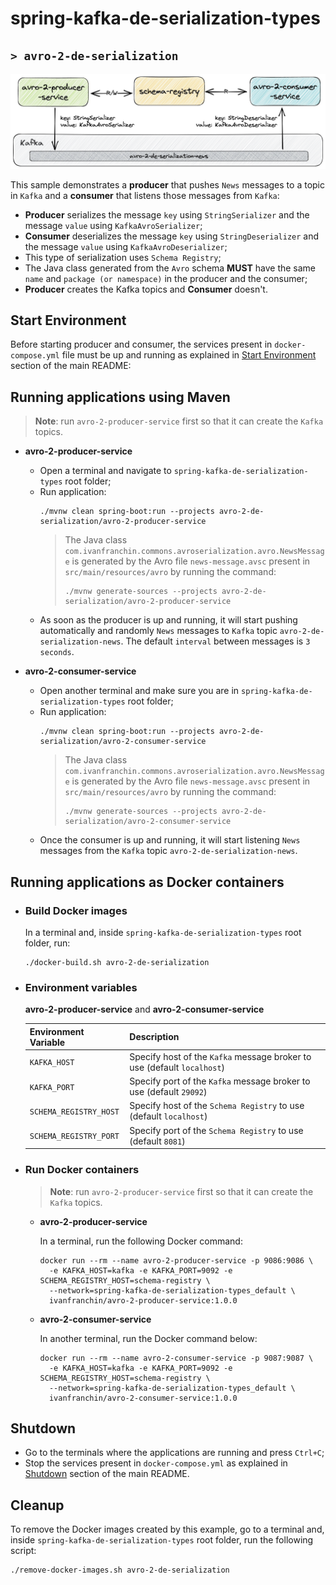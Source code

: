 # spring-kafka-de-serialization-types
## `> avro-2-de-serialization`

![avro-2-de-serialization](../documentation/avro-2-de-serialization.jpeg)

This sample demonstrates a **producer** that pushes `News` messages to a topic in `Kafka` and a **consumer** that listens those messages from `Kafka`:
- **Producer** serializes the message `key` using `StringSerializer` and the message `value` using `KafkaAvroSerializer`;
- **Consumer** deserializes the message `key` using `StringDeserializer` and the message `value` using `KafkaAvroDeserializer`;
- This type of serialization uses `Schema Registry`;
- The Java class generated from the `Avro` schema **MUST** have the same `name` and `package (or namespace)` in the producer and the consumer;
- **Producer** creates the Kafka topics and **Consumer** doesn't.

## Start Environment

Before starting producer and consumer, the services present in `docker-compose.yml` file must be up and running as explained in [Start Environment](https://github.com/ivangfr/spring-kafka-de-serialization-types#start-environment) section of the main README:

## Running applications using Maven

> **Note**: run `avro-2-producer-service` first so that it can create the `Kafka` topics.

- **avro-2-producer-service**

  - Open a terminal and navigate to `spring-kafka-de-serialization-types` root folder;
  - Run application:
    ```
    ./mvnw clean spring-boot:run --projects avro-2-de-serialization/avro-2-producer-service
    ```
    > The Java class `com.ivanfranchin.commons.avroserialization.avro.NewsMessage` is generated by the Avro file `news-message.avsc` present in `src/main/resources/avro` by running the command:
    > ```
    > ./mvnw generate-sources --projects avro-2-de-serialization/avro-2-producer-service
    > ```
  - As soon as the producer is up and running, it will start pushing automatically and randomly `News` messages to `Kafka` topic `avro-2-de-serialization-news`. The default `interval` between messages is `3 seconds`.

- **avro-2-consumer-service**

  - Open another terminal and make sure you are in `spring-kafka-de-serialization-types` root folder;
  - Run application:
    ```
    ./mvnw clean spring-boot:run --projects avro-2-de-serialization/avro-2-consumer-service
    ```
    > The Java class `com.ivanfranchin.commons.avroserialization.avro.NewsMessage` is generated by the Avro file `news-message.avsc` present in `src/main/resources/avro` by running the command:
    > ```
    > ./mvnw generate-sources --projects avro-2-de-serialization/avro-2-consumer-service
    > ```
  - Once the consumer is up and running, it will start listening `News` messages from the `Kafka` topic `avro-2-de-serialization-news`.

## Running applications as Docker containers

- ### Build Docker images

  In a terminal and, inside `spring-kafka-de-serialization-types` root folder, run:
  ```
  ./docker-build.sh avro-2-de-serialization
  ```

- ### Environment variables

  **avro-2-producer-service** and **avro-2-consumer-service**

  | Environment Variable   | Description                                                             |
  |------------------------|-------------------------------------------------------------------------|
  | `KAFKA_HOST`           | Specify host of the `Kafka` message broker to use (default `localhost`) |
  | `KAFKA_PORT`           | Specify port of the `Kafka` message broker to use (default `29092`)     |
  | `SCHEMA_REGISTRY_HOST` | Specify host of the `Schema Registry` to use (default `localhost`)      |
  | `SCHEMA_REGISTRY_PORT` | Specify port of the `Schema Registry` to use (default `8081`)           |

- ### Run Docker containers

  > **Note**: run `avro-2-producer-service` first so that it can create the `Kafka` topics.

  - **avro-2-producer-service**

    In a terminal, run the following Docker command:
    ```
    docker run --rm --name avro-2-producer-service -p 9086:9086 \
      -e KAFKA_HOST=kafka -e KAFKA_PORT=9092 -e SCHEMA_REGISTRY_HOST=schema-registry \
      --network=spring-kafka-de-serialization-types_default \
      ivanfranchin/avro-2-producer-service:1.0.0
    ```

  - **avro-2-consumer-service**

    In another terminal, run the Docker command below:
    ```
    docker run --rm --name avro-2-consumer-service -p 9087:9087 \
      -e KAFKA_HOST=kafka -e KAFKA_PORT=9092 -e SCHEMA_REGISTRY_HOST=schema-registry \
      --network=spring-kafka-de-serialization-types_default \
      ivanfranchin/avro-2-consumer-service:1.0.0
    ```

## Shutdown

- Go to the terminals where the applications are running and press `Ctrl+C`;
- Stop the services present in `docker-compose.yml` as explained in [Shutdown](https://github.com/ivangfr/spring-kafka-de-serialization-types#shutdown) section of the main README.

## Cleanup

To remove the Docker images created by this example, go to a terminal and, inside `spring-kafka-de-serialization-types` root folder, run the following script:
```
./remove-docker-images.sh avro-2-de-serialization
```
